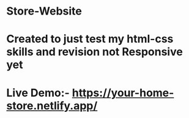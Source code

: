 # Store-Website
# Created to just test my html-css skills and revision not Responsive yet
# Live Demo:- https://your-home-store.netlify.app/
